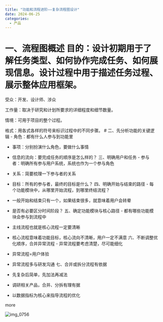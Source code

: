 ```yaml
---
title: "功能和流程进阶——复杂流程图设计"
date: 2024-06-25
categories:
  - 产品
---
```



# 一、流程图概述 目的：设计初期用于了解任务类型、如何协作完成任务、如何展现信息。设计过程中用于描述任务过程、展示整体应用框架。

<!-- more -->

受众：开发、设计师、涉众

工作量：取决于研究和计划所要求的详细程度和细节数量。

情境：可用于项目的整个过程。

格式：用各式各样的符号来标识过程中的不同步骤。 #  二、先分析功能的关键逻辑 - 角色：都有什么人参与到功能里
- 事项：分别扮演什么角色，要做什么事情
- 信息的流向：要完成任务的顺序是怎么样的？ 三、明确用户和任务 - 参与者：明确所有参与用户系统，系统也作为一个参与角色
- 关系：简要梳理一下参与者的关系
- 目标：所有的参与者，最终的目标是什么？ 四、明确开始与结束的路径 - 每个功能模块中，从哪里开始流程，到哪里终结流程？
- 一般开始和结束只有一个，如果结束很多，就意味着用户会转晕
- 是否有必要区分时间阶段？ 五、确定功能模块与核心路径 - 都有哪些功能模块会参与到流程中
- 主线流程也就是核心流程一定要清晰
- 核心流程意味着功能目标，核心流向不清晰，用户一定不满意 六、不断调整优化顺序，合并异常流程 - 异常流程要考虑清楚，尽可能细化
- 异常流程=用户体验
- 异常流程多与研发沟通 七、合并或拆分流程有依据

- 先复杂后简单，先加法再减法
- 调研相关产品，合并、分拆有理有据
- 以数据指标为核心来指导流程的优化

more

![img_0756](../../../../assets/images/img_0756)